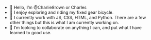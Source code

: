 - 👋 Hello, I’m @Charlie8rown or Charles
- 👀 I enjoy exploring and riding my fixed gear bicycle.
- 🌱 I currently work with JS, CSS, HTML, and Python. 
     There are a few other things but this is what I am currently working on.
- 💞️ I’m looking to collaborate on anything I can, and put what I have learned to good use.
                          
<!---
Charlie8rown/Charlie8rown is a ✨ special ✨ repository because its `README.md` (this file) appears on your GitHub profile.
You can click the Preview link to take a look at your changes.
--->
